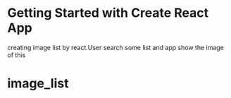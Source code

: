 # Getting Started with Create React App

creating image list by react.User search some list and app show the image of this
# image_list
